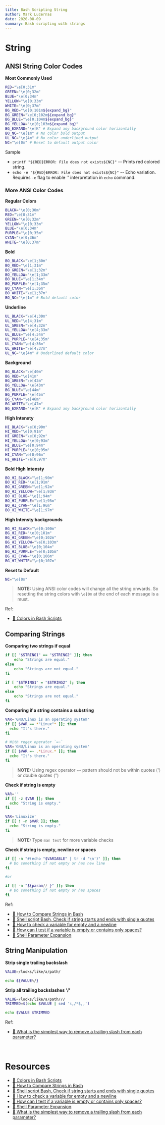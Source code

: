 ```yaml
---
title: Bash Scripting String
author: Mark Lucernas
date: 2020-08-09
summary: Bash scripting with strings
---
```



# String

## ANSI String Color Codes

**Most Commonly Used**

```sh
RED="\e[0;31m"
GREEN="\e[0;32m"
BLUE="\e[0;34m"
YELLOW="\e[0;33m"
WHITE="\e[0;37m"
BG_RED="\e[0;101m${expand_bg}"
BG_GREEN="\e[0;102m${expand_bg}"
BG_BLUE="\e[0;104m${expand_bg}"
BG_YELLOW="\e[0;103m${expand_bg}"
BG_EXPAND="\e[K" # Expand any background color horizontally
BO_NC="\e[1m" # No color bold output
UL_NC="\e[4m" # No color underlined output
NC="\e[0m" # Reset to default output color
```

Sample

  - `printf "${RED}ERROR: File does not exists${NC}"` -- Prints red colored
    string.
  - `echo -e "${RED}ERROR: File does not exists${NC}"` -- Echo variation.
    Requires `-e` flag to enable '\' interpretation in `echo` command.


### More ANSI Color Codes

**Regular Colors**

```sh
BLACK="\e[0;30m"
RED="\e[0;31m"
GREEN="\e[0;32m"
YELLOW="\e[0;33m"
BLUE="\e[0;34m"
PURPLE="\e[0;35m"
CYAN="\e[0;36m"
WHITE="\e[0;37m"
```

**Bold**

```sh
BO_BLACK="\e[1;30m"
BO_RED="\e[1;31m"
BO_GREEN="\e[1;32m"
BO_YELLOW="\e[1;33m"
BO_BLUE="\e[1;34m"
BO_PURPLE="\e[1;35m"
BO_CYAN="\e[1;36m"
BO_WHITE="\e[1;37m"
BO_NC="\e[1m" # Bold default color
```

**Underline**

```sh
UL_BLACK="\e[4;30m"
UL_RED="\e[4;31m"
UL_GREEN="\e[4;32m"
UL_YELLOW="\e[4;33m"
UL_BLUE="\e[4;34m"
UL_PURPLE="\e[4;35m"
UL_CYAN="\e[4;36m"
UL_WHITE="\e[4;37m"
UL_NC="\e[4m" # Underlined default color
```

**Background**

```sh
BG_BLACK="\e[40m"
BG_RED="\e[41m"
BG_GREEN="\e[42m"
BG_YELLOW="\e[43m"
BG_BLUE="\e[44m"
BG_PURPLE="\e[45m"
BG_CYAN="\e[46m"
BG_WHITE="\e[47m"
BG_EXPAND="\e[K" # Expand any background color horizontally
```

**High Intensty**

```sh
HI_BLACK="\e[0;90m"
HI_RED="\e[0;91m"
HI_GREEN="\e[0;92m"
HI_YELLOW="\e[0;93m"
HI_BLUE="\e[0;94m"
HI_PURPLE="\e[0;95m"
HI_CYAN="\e[0;96m"
HI_WHITE="\e[0;97m"
```

**Bold High Intensty**

```sh
BO_HI_BLACK="\e[1;90m"
BO_HI_RED="\e[1;91m"
BO_HI_GREEN="\e[1;92m"
BO_HI_YELLOW="\e[1;93m"
BO_HI_BLUE="\e[1;94m"
BO_HI_PURPLE="\e[1;95m"
BO_HI_CYAN="\e[1;96m"
BO_HI_WHITE="\e[1;97m"
```

**High Intensty backgrounds**

```sh
BG_HI_BLACK="\e[0;100m"
BG_HI_RED="\e[0;101m"
BG_HI_GREEN="\e[0;102m"
BG_HI_YELLOW="\e[0;103m"
BG_HI_BLUE="\e[0;104m"
BG_HI_PURPLE="\e[0;105m"
BG_HI_CYAN="\e[0;106m"
BG_HI_WHITE="\e[0;107m"
```

**Reset to Default**

```sh
NC="\e[0m"
```

> **NOTE:** Using ANSI color codes will change all the string onwards. So
resetting the string colors with `\e[0m` at the end of each message is a must.

Ref:

- [📄 Colors in Bash Scripts](https://techstop.github.io/bash-script-colors/)


## Comparing Strings

**Comparing two strings if equal**

```sh
if [[ "$STRING1" == "$STRING2" ]]; then
    echo "Strings are equal."
else
    echo "Strings are not equal."
fi

if [ "$STRING1" = "$STRING2" ]; then
    echo "Strings are equal."
else
    echo "Strings are not equal."
fi
```

**Comparing if a string contains a substring**

```sh
VAR='GNU/Linux is an operating system'
if [[ $VAR == *"Linux"* ]]; then
  echo "It's there."
fi

# With regex operator `=~`
VAR='GNU/Linux is an operating system'
if [[ $VAR =~ .*Linux.* ]]; then
  echo "It's there."
fi
```

> **NOTE:** Using regex operator `=~` pattern should not be within quotes (') or
double quotes (")

**Check if string is empty**

```sh
VAR=''
if [[ -z $VAR ]]; then
  echo "String is empty."
fi

VAR='Linuxize'
if [[ ! -n $VAR ]]; then
  echo "String is empty."
fi
```

> **NOTE:** Type `man test` for more variable checks

**Check if string is empty, newline or spaces**

```sh
if [[ -n "#(echo "$VARIABLE" | tr -d '\n')" ]]; then
  # Do something if not empty or has new line
fi

#or

if [[ -n "${param// }" ]]; then
  # Do something if not empty or has spaces
fi
```

Ref:

- [📄 How to Compare Strings in Bash](https://linuxize.com/post/how-to-compare-strings-in-bash/)
- [📄 Shell script Bash, Check if string starts and ends with single quotes](https://stackoverflow.com/a/40322497/11850077)
- [📄 How to check a variable for empty and a newline](https://www.unix.com/shell-programming-and-scripting/129086-how-check-variable-empty-newline.html)
- [📄 How can I test if a variable is empty or contains only spaces?](https://unix.stackexchange.com/a/146945)
- [📄 Shell Parameter Expansion](https://www.gnu.org/savannah-checkouts/gnu/bash/manual/bash.html#Shell-Parameter-Expansion)


## String Manipulation

**Strip single trailing backslash**

```sh
VALUE=/looks/like/a/path/

echo ${VALUE%/}
```

**Strip all trailing backslashes '/'**

```sh
VALUE=/looks/like/a/path///
TRIMMED=$(echo $VALUE | sed 's,/*$,,')

echo $VALUE $TRIMMED
```

Ref:

- [📄 What is the simplest way to remove a trailing slash from each parameter?](https://stackoverflow.com/questions/9018723/what-is-the-simplest-way-to-remove-a-trailing-slash-from-each-parameter)


<br>

# Resources

- [📄 Colors in Bash Scripts](https://techstop.github.io/bash-script-colors/)
- [📄 How to Compare Strings in Bash](https://linuxize.com/post/how-to-compare-strings-in-bash/)
- [📄 Shell script Bash, Check if string starts and ends with single quotes](https://stackoverflow.com/a/40322497/11850077)
- [📄 How to check a variable for empty and a newline](https://www.unix.com/shell-programming-and-scripting/129086-how-check-variable-empty-newline.html)
- [📄 How can I test if a variable is empty or contains only spaces?](https://unix.stackexchange.com/a/146945)
- [📄 Shell Parameter Expansion](https://www.gnu.org/savannah-checkouts/gnu/bash/manual/bash.html#Shell-Parameter-Expansion)
- [📄 What is the simplest way to remove a trailing slash from each parameter?](https://stackoverflow.com/questions/9018723/what-is-the-simplest-way-to-remove-a-trailing-slash-from-each-parameter)

